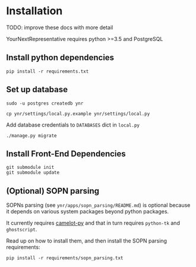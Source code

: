 # Installation

TODO: improve these docs with more detail

YourNextRepresentative requires python >=3.5 and PostgreSQL

## Install python dependencies

```
pip install -r requirements.txt
```

## Set up database

```
sudo -u postgres createdb ynr
```

```
cp ynr/settings/local.py.example ynr/settings/local.py
```

Add database credentials to `DATABASES` dict in `local.py`

```
./manage.py migrate
```

## Install Front-End Dependencies

```
git submodule init
git submodule update
```

## (Optional) SOPN parsing

SOPNs parsing (see `ynr/apps/sopn_parsing/README.md`) is optional
because it depends on various system packages beyond python packages.

It currently requires [camelot-py](https://camelot-py.readthedocs.io/en/master/user/install.html#install)
and that in turn requires `python-tk` and `ghostscript`.

Read up on how to install them, and then install the SOPN parsing requirements:

```
pip install -r requirements/sopn_parsing.txt
```

